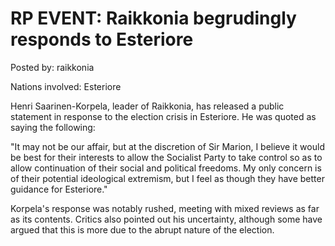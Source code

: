 # RP EVENT: Raikkonia begrudingly responds to Esteriore

Posted by: raikkonia

Nations involved: Esteriore

Henri Saarinen-Korpela, leader of Raikkonia, has released a public statement in response to the election crisis in Esteriore. He was quoted as saying the following:

"It may not be our affair, but at the discretion of Sir Marion, I believe it would be best for their interests to allow the Socialist Party to take control so as to allow continuation of their social and political freedoms. My only concern is of their potential ideological extremism, but I feel as though they have better guidance for Esteriore."

Korpela's response was notably rushed, meeting with mixed reviews as far as its contents. Critics also pointed out his uncertainty, although some have argued that this is more due to the abrupt nature of the election.